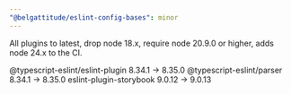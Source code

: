 ```yaml
---
"@belgattitude/eslint-config-bases": minor
---
```


All plugins to latest, drop node 18.x, require node 20.9.0 or higher, 
adds node 24.x to the CI.

@typescript-eslint/eslint-plugin   8.34.1  →   8.35.0
@typescript-eslint/parser          8.34.1  →   8.35.0
eslint-plugin-storybook            9.0.12  →   9.0.13
